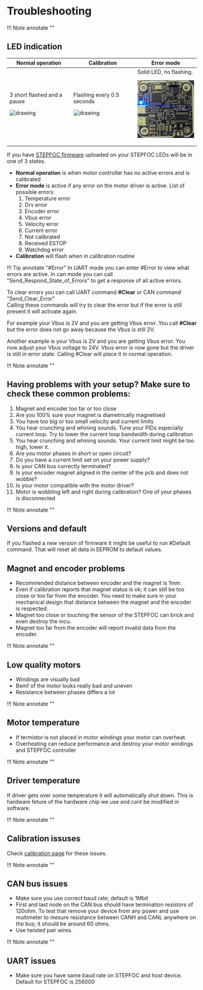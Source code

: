 # **Troubleshooting**

!!! Note annotate "" 

## **LED indication**
Normal operation | Calibration | Error mode 
---- | ---- | ----
3 short flashed and a pause <p align="left"> <img src="../assets/Normal.gif" alt="drawing" width="180"/> <br /> </p> | Flashing every 0.5 seconds <p align="left"> <img src="../assets/Calib.gif" alt="drawing" width="180"/> <br /> </p> | Solid LED, no flashing. <p align="left"> <img src="../assets/Error2.PNG" alt="drawing" width="180"/> <br /> </p>

If you have [STEPFOC firmware](https://github.com/PCrnjak/STEPFOC-stepper-controller/tree/main/STEPFOC%20firmware) uploaded on your STEPFOC LEDs will be in one of 3 states.

* **Normal operation** is when motor controller has no active errors and is calibrated
* **Error mode** is active if any error on the motor driver is active. List of possible errors:
    1. Temperature error
    2. Drv error
    3. Encoder error
    4. Vbus error
    5. Velocity error
    6. Current error
    7. Not calibrated 
    8. Received ESTOP
    9. Watchdog error
* **Calibration** will flash when in calibration routine

!!! Tip annotate "#Error" 
    In UART mode you can enter #Error to view what errors are active. In can mode you can call "Send_Respond_State_of_Errors" to get a response of all active errors.

To clear errors you can call UART command **#Clear** or CAN command "Send_Clear_Error"<br />
Calling these commands will try to clear the error but if the error is still present it will activate again. <br />

For example your Vbus is 2V and you are getting Vbus error. You call **#Clear** but the error does not go away because the Vbus is still 2V.<br />

Another example is your Vbus is 2V and you are getting Vbus error. You now adjust your Vbus voltage to 24V. Vbus error is now gone but the driver is still in error state. Calling #Clear will place it in normal operation.

!!! Note annotate "" 

## **Having problems with your setup? Make sure to check these common problems:**

1. Magnet and encoder too far or too close
2. Are you 100% sure your magnet is diametrically magnetised
3. You have too big or too small velocity and current limits
4. You hear crunching and whining sounds. Tune your PIDs especially current loop. Try to lower the current loop bandwidth during calibration
5. You hear crunching and whining sounds. Your current limit might be too high, lower it.
6. Are you motor phases in short or open circuit?
7. Do you have a current limit set on your power supply?
8. Is your CAN bus correctly terminated?
9. Is your encoder magnet aligned in the center of the pcb and does not wobble?
10. Is your motor compatible with the motor driver?
11. Motor is wobbling left and right during calibration? One of your phases is disconnected
 

!!! Note annotate "" 

## **Versions and default**

If you flashed a new version of firmware it might be useful to run #Default command. That will reset all data in EEPROM to default values.


## **Magnet and encoder problems**

* Recommended distance between encoder and the magnet is 1mm.
* Even if calibration reports that magnet status is ok; it can still be too close or too far from the encoder. You need to make sure in your mechanical design that distance between the magnet and the encoder is respected.
* Magnet too close or touching the sensor of the STEPFOC can brick and even destroy the mcu.
* Magnet too far from the encoder will report invalid data from the encoder. 

!!! Note annotate "" 

## **Low quality motors**

* Windings are visually bad
* Bemf of the motor looks really bad and uneven
* Resistance between phases differs a lot

!!! Note annotate "" 

## **Motor temperature**

* If termistor is not placed in motor windings your motor can overheat.
* Overheating can reduce performance and destroy your motor windings and STEPFOC controller

!!! Note annotate "" 


## **Driver temperature**

If driver gets over some temperature it will automatically shut down. This is hardware feture of the hardware chip we use and cant be modified in software. 

!!! Note annotate "" 

## **Calibration issuses**

Check [calibration page](https://source-robotics.github.io/STEPFOC-docs/calibration/) for these issues.

!!! Note annotate "" 

## **CAN bus issues**

* Make sure you use correct baud rate; default is 1Mbit
* First and last node on the CAN bus should have termination resistors of 120ohm. To test that remove your device from any power and use multimeter to mesure resistance between CANH and CANL anywhere on the bus; it should be around 60 ohms.
* Use twisted pair wires.

!!! Note annotate "" 

## **UART issues**

* Make sure you have same baud rate on STEPFOC and host device. Default for STEPFOC is 256000


